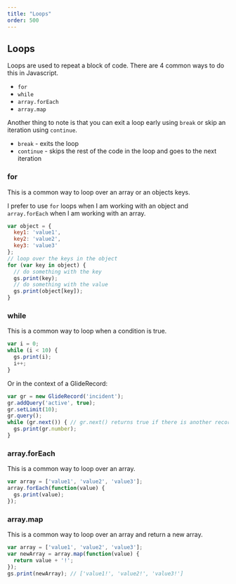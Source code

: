 ```yaml
---
title: "Loops"
order: 500
---
```


## Loops

Loops are used to repeat a block of code.  There are 4 common ways to do this in Javascript.

- `for`
- `while`
- `array.forEach`
- `array.map`

Another thing to note is that you can exit a loop early using `break` or skip an iteration using `continue`.

- `break` - exits the loop
- `continue` - skips the rest of the code in the loop and goes to the next iteration

### for

This is a common way to loop over an array or an objects keys.

I prefer to use `for` loops when I am working with an object and `array.forEach` when I am working with an array.

```javascript
var object = {
  key1: 'value1',
  key2: 'value2',
  key3: 'value3'
};
// loop over the keys in the object
for (var key in object) {
  // do something with the key
  gs.print(key);
  // do something with the value
  gs.print(object[key]);
}
```

### while

This is a common way to loop when a condition is true.

```javascript
var i = 0;
while (i < 10) {
  gs.print(i);
  i++;
}
```

Or in the context of a GlideRecord:

```javascript
var gr = new GlideRecord('incident');
gr.addQuery('active', true);
gr.setLimit(10);
gr.query();
while (gr.next()) { // gr.next() returns true if there is another record
  gs.print(gr.number);
}
```

### array.forEach

This is a common way to loop over an array.

```javascript
var array = ['value1', 'value2', 'value3'];
array.forEach(function(value) {
  gs.print(value);
});
```

### array.map

This is a common way to loop over an array and return a new array.

```javascript
var array = ['value1', 'value2', 'value3'];
var newArray = array.map(function(value) {
  return value + '!';
});
gs.print(newArray); // ['value1!', 'value2!', 'value3!']
```
